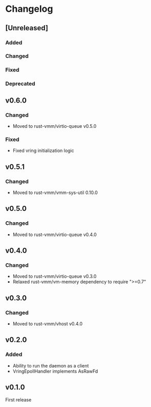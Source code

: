 # Changelog
## [Unreleased]

### Added

### Changed

### Fixed

### Deprecated

## v0.6.0

### Changed

- Moved to rust-vmm/virtio-queue v0.5.0

### Fixed

- Fixed vring initialization logic

## v0.5.1

### Changed
- Moved to rust-vmm/vmm-sys-util 0.10.0

## v0.5.0

### Changed

- Moved to rust-vmm/virtio-queue v0.4.0

## v0.4.0

### Changed

- Moved to rust-vmm/virtio-queue v0.3.0
- Relaxed rust-vmm/vm-memory dependency to require ">=0.7"

## v0.3.0

### Changed

- Moved to rust-vmm/vhost v0.4.0

## v0.2.0

### Added

- Ability to run the daemon as a client
- VringEpollHandler implements AsRawFd

## v0.1.0

First release
